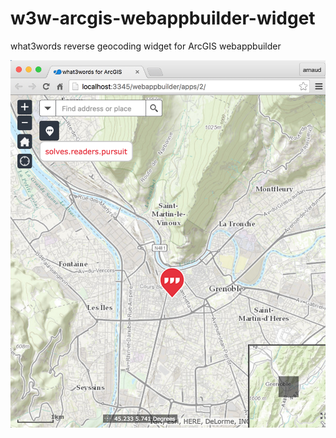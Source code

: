 # w3w-arcgis-webappbuilder-widget
what3words reverse geocoding widget for ArcGIS webappbuilder

![screeshot](./w3wWAB.png)
